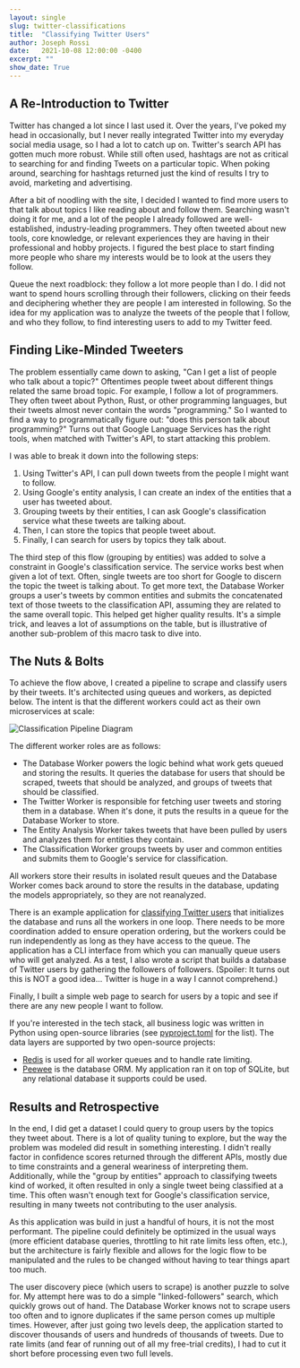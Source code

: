 ```yaml
---
layout: single
slug: twitter-classifications
title:  "Classifying Twitter Users"
author: Joseph Rossi
date:   2021-10-08 12:00:00 -0400
excerpt: ""
show_date: True
---
```


## A Re-Introduction to Twitter

Twitter has changed a lot since I last used it. Over the years, I've poked my head in occasionally, but I never really integrated Twitter into my everyday social media usage, so I had a lot to catch up on. Twitter's search API has gotten much more robust. While still often used, hashtags are not as critical to searching for and finding Tweets on a particular topic. When poking around, searching for hashtags returned just the kind of results I try to avoid, marketing and advertising.

After a bit of noodling with the site, I decided I wanted to find more users to that talk about topics I like reading about and follow them. Searching wasn't doing it for me, and a lot of the people I already followed are well-established, industry-leading programmers. They often tweeted about new tools, core knowledge, or relevant experiences they are having in their professional and hobby projects. I figured the best place to start finding more people who share my interests would be to look at the users they follow.

Queue the next roadblock: they follow a lot more people than I do. I did not want to spend hours scrolling through their followers, clicking on their feeds and deciphering whether they are people I am interested in following. So the idea for my application was to analyze the tweets of the people that I follow, and who they follow, to find interesting users to add to my Twitter feed.

## Finding Like-Minded Tweeters

The problem essentially came down to asking, "Can I get a list of people who talk about a topic?" Oftentimes people tweet about different things related the same broad topic. For example, I follow a lot of programmers. They often tweet about Python, Rust, or other programming languages, but their tweets almost never contain the words "programming." So I wanted to find a way to programmatically figure out: "does this person talk about programming?" Turns out that Google Language Services has the right tools, when matched with Twitter's API, to start attacking this problem.

I was able to break it down into the following steps:

1. Using Twitter's API, I can pull down tweets from the people I might want to follow.
2. Using Google's entity analysis, I can create an index of the entities that a user has tweeted about.
3. Grouping tweets by their entities, I can ask Google's classification service what these tweets are talking about.
4. Then, I can store the topics that people tweet about.
5. Finally, I can search for users by topics they talk about.

The third step of this flow (grouping by entities) was added to solve a constraint in Google's classification service. The service works best when given a lot of text. Often, single tweets are too short for Google to discern the topic the tweet is talking about. To get more text, the Database Worker groups a user's tweets by common entities and submits the concatenated text of those tweets to the classification API, assuming they are related to the same overall topic. This helped get higher quality results. It's a simple trick, and leaves a lot of assumptions on the table, but is illustrative of another sub-problem of this macro task to dive into.

## The Nuts & Bolts

To achieve the flow above, I created a pipeline to scrape and classify users by their tweets. It's architected using queues and workers, as depicted below. The intent is that the different workers could act as their own microservices at scale:

![Classification Pipeline Diagram]({{site.baseurl}}/assets/images/Project2_ClassificationPipeline.png)

The different worker roles are as follows:

* The Database Worker powers the logic behind what work gets queued and storing the results. It queries the database for users that should be scraped, tweets that should be analyzed, and groups of tweets that should be classified.
* The Twitter Worker is responsible for fetching user tweets and storing them in a database. When it's done, it puts the results in a queue for the Database Worker to store.
* The Entity Analysis Worker takes tweets that have been pulled by users and analyzes them for entities they contain.
* The Classification Worker groups tweets by user and common entities and submits them to Google's service for classification.

All workers store their results in isolated result queues and the Database Worker comes back around to store the results in the database, updating the models appropriately, so they are not reanalyzed.

There is an example application for [classifying Twitter users](https://github.com/musicist288/EC601-IoT-Security/blob/dev/_code/Project-2/applications/classify_user_tweets.py) that initializes the database and runs all the workers in one loop. There needs to be more coordination added to ensure operation ordering, but the workers could be run independently as long as they have access to the queue. The application has a CLI interface from which you can manually queue users who will get analyzed. As a test, I also wrote a script that builds a database of Twitter users by gathering the followers of followers. (Spoiler: It turns out this is NOT a good idea... Twitter is huge in a way I cannot comprehend.)

Finally, I built a simple web page to search for users by a topic and see if there are any new people I want to follow.

If you're interested in the tech stack, all business logic was written in Python using open-source libraries (see [pyproject.toml](https://github.com/musicist288/EC601-IoT-Security/blob/dev/_code/Project-2/pyproject.toml) for the list). The data layers are supported by two open-source projects:

- [Redis](https://redis.io) is used for all worker queues and to handle rate limiting.
- [Peewee](http://docs.peewee-orm.com/) is the database ORM. My application ran it on top of SQLite, but any relational database it supports could be used.

## Results and Retrospective

In the end, I did get a dataset I could query to group users by the topics they tweet about. There is a lot of quality tuning to explore, but the way the problem was modeled did result in something interesting. I didn't really factor in confidence scores returned through the different APIs, mostly due to time constraints and a general weariness of interpreting them. Additionally, while the "group by entities" approach to classifying tweets kind of worked, it often resulted in only a single tweet being classified at a time. This often wasn't enough text for Google's classification service, resulting in many tweets not contributing to the user analysis.

As this application was build in just a handful of hours, it is not the most performant. The pipeline could definitely be optimized in the usual ways (more efficient database queries, throttling to hit rate limits less often, etc.), but the architecture is fairly flexible and allows for the logic flow to be manipulated and the rules to be changed without having to tear things apart too much.

The user discovery piece (which users to scrape) is another puzzle to solve for. My attempt here was to do a simple "linked-followers" search, which quickly grows out of hand. The Database Worker knows not to scrape users too often and to ignore duplicates if the same person comes up multiple times. However, after just going two levels deep, the application started to discover thousands of users and hundreds of thousands of tweets. Due to rate limits (and fear of running out of all my free-trial credits), I had to cut it short before processing even two full levels.
